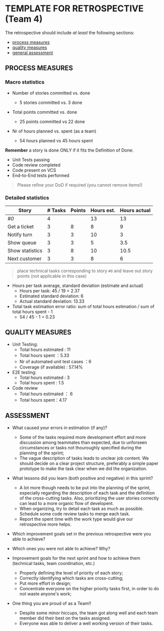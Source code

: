 TEMPLATE FOR RETROSPECTIVE (Team 4)
=====================================

The retrospective should include _at least_ the following
sections:

- [process measures](#process-measures)
- [quality measures](#quality-measures)
- [general assessment](#assessment)

## PROCESS MEASURES 

### Macro statistics

- Number of stories committed vs. done 
  - 5 stories committed vs. 3 done

- Total points committed vs. done 
  - 25 points committed vs 22 done

- Nr of hours planned vs. spent (as a team)
  - 54 hours planned vs 45 hours spent

**Remember** a story is done ONLY if it fits the Definition of Done:
 
- Unit Tests passing
- Code review completed
- Code present on VCS
- End-to-End tests performed

> Please refine your DoD if required (you cannot remove items!) 

### Detailed statistics

| Story           | # Tasks | Points | Hours est. | Hours actual |
| --------------- | ------- | ------ | ---------- | ------------ |
| _#0_            | 4       |        | 13         | 13           |
| Get a ticket    | 3       | 8      | 8          | 9            |
| Notify turn     | 3       | 3      | 10         | 3            |
| Show queue      | 3       | 3      | 5          | 3.5          |
| Show statistics | 3       | 8      | 10         | 10.5         |
| Next customer   | 3       | 3      | 8          | 6            |
   

> place technical tasks corresponding to story `#0` and leave out story points (not applicable in this case)

- Hours per task average, standard deviation (estimate and actual)
  - Hours per task: 45 / 19 = 2.37
  - Estimated standard deviation: 6
  - Actual standard deviation: 13.33
- Total task estimation error ratio: sum of total hours estimation / sum of total hours spent - 1
  - 54 / 45 - 1 = 0.23

  
## QUALITY MEASURES 

- Unit Testing:
  - Total hours estimated : 11
  - Total hours spent ：5.33
  - Nr of automated unit test cases ：6 
  - Coverage (if available) : 57.14%
- E2E testing:
  - Total hours estimated : 3
  - Total hours spent : 1.5
- Code review 
  - Total hours estimated ： 6
  - Total hours spent：4.17
  


## ASSESSMENT

- What caused your errors in estimation (if any)?

  - Some of the tasks required more development effort and more discussion among teammates than expected, due to unforseen circumstances or tasks not thouroughly specified during the planning of the sprint;
  - The vague description of tasks leads to unclear job content. We should decide on a clear project structure, preferably a simple paper prototype to make the task clear when we did the organization.
  

- What lessons did you learn (both positive and negative) in this sprint?

  - A lot more though needs to be put into the planning of the sprint, especially regarding the description of each task and the definition of the cross-cutting tasks. Also, prioritizing the user stories correctly can lead to a more organic flow of developent.
  - When organizing, try to detail each task as much as possible. Schedule some code review tasks to merge each task.
  - Report the spent time with the work type would give our retrospective more helps.

- Which improvement goals set in the previous retrospective were you able to achieve? 
  
- Which ones you were not able to achieve? Why?

- Improvement goals for the next sprint and how to achieve them (technical tasks, team coordination, etc.)

  - Properly defining the level of priority of each story;
  - Correctly identifying which tasks are cross-cutting;
  - Put more effort in design;
  - Concentrate everyone on the higher priority tasks first, in order to do not waste anyone's work;

- One thing you are proud of as a Team!!

  - Despite some minor hiccups, the team got along well and each team member did their best on the tasks assigned.
  - Everyone was able to deliver a well working version of their tasks.